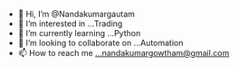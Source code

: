 - 👋 Hi, I’m @Nandakumargautam
- 👀 I’m interested in ...Trading
- 🌱 I’m currently learning ...Python
- 💞️ I’m looking to collaborate on ...Automation
- 📫 How to reach me ...nandakumargowtham@gmail.com

<!---
Nandakumargautam/Nandakumargautam is a ✨ special ✨ repository because its `README.md` (this file) appears on your GitHub profile.
You can click the Preview link to take a look at your changes.
--->
